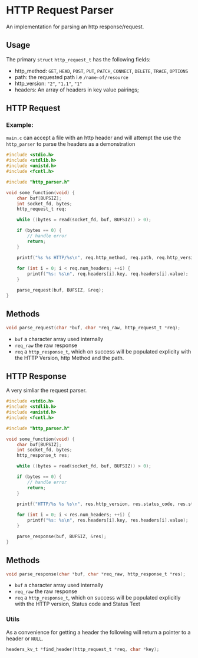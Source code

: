 # HTTP Request Parser

An implementation for parsing an http response/request.

## Usage

The primary `struct` `http_request_t` has the following fields:

- http_method: `GET`, `HEAD`, `POST`, `PUT`, `PATCH`, `CONNECT`, `DELETE`, `TRACE`, `OPTIONS`
- path: the requested path i.e `/name-of/resource`
- http_version: `"2"`, `"1.1"`, `"1"`
- headers: An array of headers in key value pairings;

## HTTP Request

### Example:

`main.c` can accept a file with an http header and will attempt the use the `http_parser` to parse the headers as a demonstration

```c
#include <stdio.h>
#include <stdlib.h>
#include <unistd.h>
#include <fcntl.h>

#include "http_parser.h"

void some_function(void) {
	char buf[BUFSIZ];
	int socket_fd, bytes;
	http_request_t req;

	while ((bytes = read(socket_fd, buf, BUFSIZ)) > 0);

	if (bytes == 0) {
		// handle error
		return;
	}

	printf("%s %s HTTP/%s\n", req.http_method, req.path, req.http_version);
	
	for (int i = 0; i < req.num_headers; ++i) {
		printf("%s: %s\n", req.headers[i].key, req.headers[i].value);
	}

	parse_request(buf, BUFSIZ, &req);
}
```

## Methods

```c
void parse_request(char *buf, char *req_raw, http_request_t *req);
```
- `buf` a character array used internally
- `req_raw` the raw response
- `req` a `http_response_t`, which on success will be populated explicity with the HTTP Version, http Method and the path.

## HTTP Response

A very simliar the request parser.

```c
#include <stdio.h>
#include <stdlib.h>
#include <unistd.h>
#include <fcntl.h>

#include "http_parser.h"

void some_function(void) {
	char buf[BUFSIZ];
	int socket_fd, bytes;
	http_response_t res;

	while ((bytes = read(socket_fd, buf, BUFSIZ)) > 0);

	if (bytes == 0) {
		// handle error
		return;
	}

	printf("HTTP/%s %s %s\n", res.http_version, res.status_code, res.status_text);
	
	for (int i = 0; i < res.num_headers; ++i) {
		printf("%s: %s\n", res.headers[i].key, res.headers[i].value);
	}

	parse_response(buf, BUFSIZ, &res);
}
```
## Methods

```c
void parse_response(char *buf, char *req_raw, http_response_t *res);
```
- `buf` a character array used internally
- `req_raw` the raw response
- `req` a `http_response_t`, which on success will be populated explicitly with the HTTP version, Status code and Status Text

### Utils

As a convenience for getting a header the following will return a pointer to a header or `NULL`.

```c
headers_kv_t *find_header(http_request_t *req, char *key);
```
